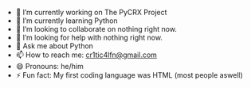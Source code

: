 - 🔭 I’m currently working on The PyCRX Project
- 🌱 I’m currently learning Python
- 👯 I’m looking to collaborate on nothing right now.
- 🤔 I’m looking for help with nothing right now.
- 💬 Ask me about Python
- 📫 How to reach me: cr1tic4lfn@gmail.com
- 😄 Pronouns: he/him
- ⚡ Fun fact: My first coding language was HTML (most people aswell)
